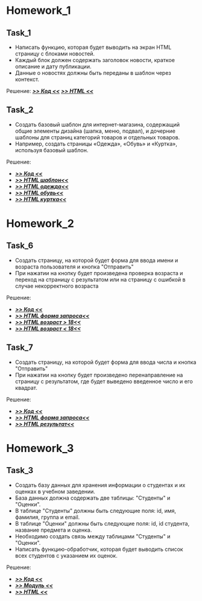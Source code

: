 # Homework_1

## Task_1

* Написать функцию, которая будет выводить на экран HTML
страницу с блоками новостей.
* Каждый блок должен содержать заголовок новости,
краткое описание и дату публикации.
* Данные о новостях должны быть переданы в шаблон через
контекст.

Решение: ***[>> Код <<](homework/h_1/task_01.py)*** ***[>> HTML <<](homework/1/templates/task_01.html)***

## Task_2

* Создать базовый шаблон для интернет-магазина, содержащий общие элементы дизайна (шапка, меню, подвал), и дочерние 
шаблоны для страниц категорий товаров и отдельных товаров. 
* Например, создать страницы «Одежда», «Обувь» и «Куртка», используя базовый шаблон.

Решение: 
* ***[>> Код <<](homework/h_1/task_02.py)*** 
* ***[>> HTML шаблон<<](homework/h_1/templates/task_02_index.html)***
* ***[>> HTML одежда<<](homework/h_1/templates/task_02_cloth.html)***
* ***[>> HTML обувь<<](homework/h_1/templates/task_02_shoes.html)***
* ***[>> HTML куртка<<](homework/h_1/templates/task_02_jacket.html)***

# Homework_2

## Task_6

* Создать страницу, на которой будет форма для ввода имени и возраста пользователя и кнопка "Отправить"
* При нажатии на кнопку будет произведена проверка возраста и переход на страницу с результатом или на страницу с 
ошибкой в случае некорректного возраста

Решение: 
* ***[>> Код <<](homework/h_2/task_06.py)*** 
* ***[>> HTML форма запроса<<](homework/h_2/templates/task_06_form.html)***
* ***[>> HTML возраст > 18<<](homework/h_2/templates/age_big.html)***
* ***[>> HTML возраст < 18<<](homework/h_2/templates/age_small.html)***

## Task_7

* Создать страницу, на которой будет форма для ввода числа и кнопка "Отправить"
* При нажатии на кнопку будет произведено перенаправление на страницу с результатом, где будет выведено введенное число 
и его квадрат.

Решение: 
* ***[>> Код <<](homework/h_2/task_07.py)*** 
* ***[>> HTML форма запроса<<](homework/h_2/templates/task_07_form.html)***
* ***[>> HTML результат<<](homework/h_2/templates/task_07_result.html)***

# Homework_3

## Task_3

* Создать базу данных для хранения информации о студентах и их оценках в учебном заведении.
* База данных должна содержать две таблицы: "Студенты" и "Оценки".
* В таблице "Студенты" должны быть следующие поля: id, имя, фамилия, группа и email.
* В таблице "Оценки" должны быть следующие поля: id, id студента, название предмета и оценка.
* Необходимо создать связь между таблицами "Студенты" и "Оценки".
* Написать функцию-обработчик, которая будет выводить список всех студентов с указанием их оценок.

Решение: 
* ***[>> Код <<](homework/h_3/task_3.py)*** 
* ***[>> Модуль <<](homework/h_3/models_3.py)***
* ***[>> HTML <<](homework/h_3/templates/task_3_index.html)***
